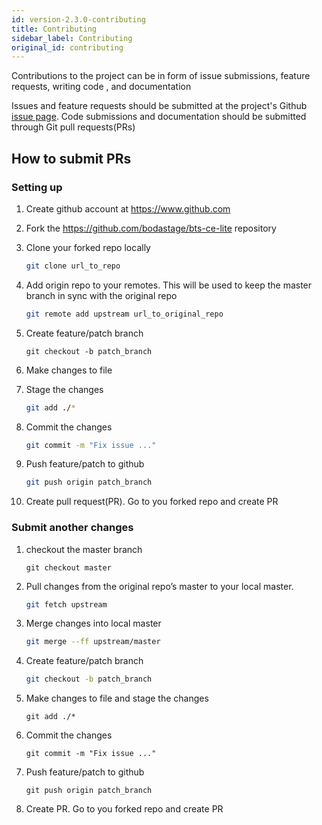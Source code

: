 ```yaml
---
id: version-2.3.0-contributing
title: Contributing
sidebar_label: Contributing
original_id: contributing
---
```


Contributions to the project can be in form of issue submissions, feature requests, writing code , and documentation

Issues and feature requests should be submitted at the project's Github [issue page](https://github.com/bodastage/bts-ce-lite/issues). Code 
submissions and documentation should be submitted through Git pull requests(PRs)

## How to submit PRs

### Setting up

1. Create github account at https://www.github.com
2. Fork the https://github.com/bodastage/bts-ce-lite repository
3. Clone your forked repo locally
	```bash
	git clone url_to_repo
	```
4. Add origin repo to your remotes. This will be used to keep the master branch in sync with the original repo
	```bash
	git remote add upstream url_to_original_repo
	```
5. Create feature/patch branch
	```
	git checkout -b patch_branch
	```
6. Make changes to file

7. Stage the changes
	```bash
	git add ./*
	```
8. Commit the changes
	```bash
	git commit -m "Fix issue ..."
	```
9. Push feature/patch to github
	```bash
	git push origin patch_branch
	```
10. Create pull request(PR). Go to you forked repo and create PR

### Submit another changes

1. checkout the master branch
	```
	git checkout master
	```
2. Pull changes from the original repo’s master to your local master.
	```bash
	git fetch upstream
	```
3. Merge changes into local master
	```bash
	git merge --ff upstream/master
	```
4. Create feature/patch branch
	```bash
	git checkout -b patch_branch
	```
5. Make changes to file and stage the changes
	```
	git add ./*
	```
6. Commit the changes
	```
	git commit -m "Fix issue ..."
	```
7. Push feature/patch to github
	```
	git push origin patch_branch
	```
8. Create PR. Go to you forked repo and create PR